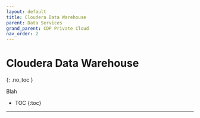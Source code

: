```yaml
---
layout: default
title: Cloudera Data Warehouse
parent: Data Services
grand_parent: CDP Private Cloud
nav_order: 2
---
```


# Cloudera Data Warehouse
{: .no_toc }

Blah

- TOC
{:toc}

---

